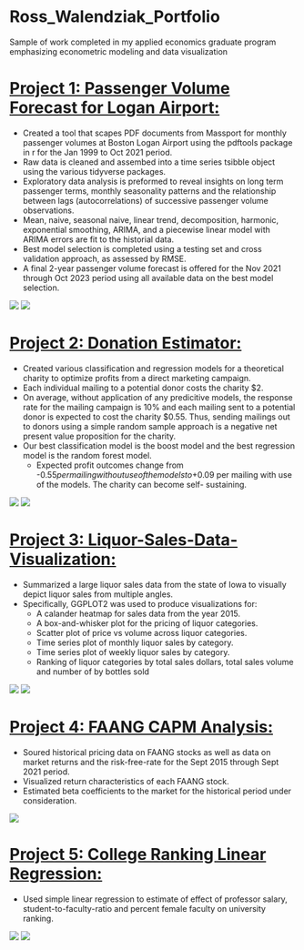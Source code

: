 # Ross_Walendziak_Portfolio
Sample of work completed in my applied economics graduate program emphasizing econometric modeling and data visualization

# [Project 1: Passenger Volume Forecast for Logan Airport:](https://github.com/ross-walendziak/Passenger-Forecast)
* Created a tool that scapes PDF documents from Massport for monthly passenger volumes at Boston Logan Airport using the pdftools package in r for the Jan 1999 to Oct 2021 period.
* Raw data is cleaned and assembed into a time series tsibble object using the various tidyverse packages.
* Exploratory data analysis is preformed to reveal insights on long term passenger terms, monthly seasonality patterns and the relationship between lags (autocorrelations) of successive passenger volume observations.
* Mean, naive, seasonal naive, linear trend, decomposition, harmonic, exponential smoothing, ARIMA, and a piecewise linear model with ARIMA errors are fit to the historial data.
* Best model selection is completed using a testing set and cross validation approach, as assessed by RMSE.
* A final 2-year passenger volume forecast is offered for the Nov 2021 through Oct 2023 period using all available data on the best model selection.

![](/Graphics/Raw%20Time%20Series%20Plot.png)
![](/Graphics/Seasonal%20Plot.png)

# [Project 2: Donation Estimator:](https://github.com/ross-walendziak/Clarity-in-Charity)
* Created various classification and regression models for a theoretical charity to optimize profits from a direct marketing campaign.
* Each individual mailing to a potential donor costs the charity $2.
* On average, without application of any predicitive models, the response rate for the mailing campaign is 10% and each mailing sent to a potential donor is expected       to cost the charity $0.55. Thus, sending mailings out to donors using a simple random sample approach is a negative net present value proposition for the charity.
* Our best classification model is the boost model and the best regression model is the random forest model.  
  * Expected profit outcomes change from -$0.55 per mailing without use of the models to +$0.09 per mailing with use of the models. The charity can become self-               sustaining.

![](https://github.com/ross-walendziak/Clarity-in-Charity/blob/main/Graphics/Random%20Forest%20Variable%20Importance.png)
![](https://github.com/ross-walendziak/Clarity-in-Charity/blob/main/Graphics/Boosting%20Profit.png)

# [Project 3: Liquor-Sales-Data-Visualization:](https://github.com/ross-walendziak/Liquor-Sales-Data-Visualization)
* Summarized a large liquor sales data from the state of Iowa to visually depict liquor sales from multiple angles.
* Specifically, GGPLOT2 was used to produce visualizations for:
    * A calander heatmap for sales data from the year 2015.
    * A box-and-whisker plot for the pricing of liquor categories.
    * Scatter plot of price vs volume across liquor categories.
    * Time series plot of monthly liquor sales by category.
    * Time series plot of weekly liquor sales by category.
    * Ranking of liquor categories by total sales dollars, total sales volume and number of by bottles sold

![](https://github.com/ross-walendziak/Liquor-Sales-Data-Visualization/blob/main/Graphics/q2a.png)
![](https://github.com/ross-walendziak/Liquor-Sales-Data-Visualization/blob/main/Graphics/q3c.png)

# [Project 4: FAANG CAPM Analysis:](https://github.com/ross-walendziak/FAANG-CAPM-Analysis)
* Soured historical pricing data on FAANG stocks as well as data on market returns and the risk-free-rate for the Sept 2015 through Sept 2021 period.
* Visualized return characteristics of each FAANG stock.
* Estimated beta coefficients to the market for the historical period under consideration.

![](https://github.com/ross-walendziak/FAANG-CAPM-Analysis/blob/main/Graphics/Stock%20Return%20Distribution.jpeg)

# [Project 5: College Ranking Linear Regression:](https://github.com/ross-walendziak/College-Ranking-Linear-Regression)
* Used simple linear regression to estimate of effect of professor salary, student-to-faculty-ratio and percent female faculty on university ranking.

![](https://github.com/ross-walendziak/College-Ranking-Linear-Regression/blob/main/Graphics/Professor%20Salary%20Historgram.png)
![](https://github.com/ross-walendziak/College-Ranking-Linear-Regression/blob/main/Graphics/Scatter%20-%20Academic%20Rank%20vs%20Explanatory%20Variables.png)
